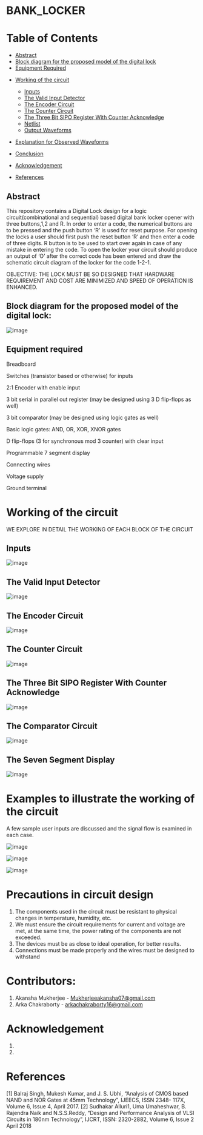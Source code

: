 # BANK_LOCKER




# Table of Contents
   * [Abstract](#abstract)
  * [Block diagram for the proposed model of the digital lock](#block-diagram-for-the-proposed-model-of-the-digital-lock)
  * [Equipment Required](#equipment-required)  
- [Working of the circuit](#working-of-the-circuit)
  * [Inputs](#inputs)
  * [The Valid Input Detector](#the-valid-input-detector)
  * [The Encoder Circuit](#the-encoder-circuit)
  * [The Counter Circuit](#the-counter-circuit)  
  * [The Three Bit SIPO Register With Counter Acknowledge](#the-three-bit-sipo-register-with-counter-acknowledge)
  * [Netlist](#netlist)
  * [Output Waveforms](#output-waveforms)
  
 - [Explanation for Observed Waveforms](#explanation-for-observed-waveforms)
 - [Conclusion](#conclusion)
 - [Acknowledgement](#acknowledgement)
 - [References](#references)


## Abstract

This repository contains a Digital Lock design for a logic circuit(combinational and sequential) based digital bank locker opener with three buttons,1,2 and R.
In order to enter a code, the numerical buttons are to be pressed and the push button ‘R’ is used for reset
purpose. For opening the locks a user should first push the reset button ‘R’ and then enter a code of three
digits. R button is to be used to start over again in case of any mistake in entering the code. To open the
locker your circuit should produce an output of ‘O’ after the correct code has been entered and draw the
schematic circuit diagram of the locker for the code 1-2-1.

OBJECTIVE: THE LOCK MUST BE SO DESIGNED THAT HARDWARE REQUIREMENT AND COST ARE
MINIMIZED AND SPEED OF OPERATION IS ENHANCED.


## Block diagram for the proposed model of the digital lock:

![image](https://user-images.githubusercontent.com/70422874/177373592-96b0f1eb-12d8-488a-abfe-ac7d7bfdbd3c.png)


## Equipment required
Breadboard

Switches (transistor based or otherwise) for inputs

2:1 Encoder with enable input

3 bit serial in parallel out register (may be designed using 3
D flip-flops as well)

3 bit comparator (may be designed using logic gates as well)

Basic logic gates: AND, OR,
XOR, XNOR gates

D flip-flops (3 for synchronous mod 3 counter) with clear input

Programmable 7 segment display

Connecting wires

Voltage supply

Ground terminal

# Working of the circuit

WE EXPLORE IN DETAIL THE WORKING OF EACH BLOCK OF THE CIRCUIT

## Inputs
![image](https://user-images.githubusercontent.com/70422874/177374833-6a86e9b9-06e1-4fa1-8e52-a6428e54a9c3.png)

## The Valid Input Detector
![image](https://user-images.githubusercontent.com/70422874/177375133-842d866c-59b0-4e67-ac34-2db929fdf5bc.png)


## The Encoder Circuit
![image](https://user-images.githubusercontent.com/70422874/177375337-16af2ac2-06fc-438f-bea0-26252540e6dd.png)


## The Counter Circuit
![image](https://user-images.githubusercontent.com/70422874/177375420-9ad7d043-cce6-42cf-a6eb-68bd28826a62.png)


## The Three Bit SIPO Register With Counter Acknowledge
![image](https://user-images.githubusercontent.com/70422874/177375621-a654115f-cbdc-4a7c-b022-298f496e21a0.png)


## The Comparator Circuit
![image](https://user-images.githubusercontent.com/70422874/177375805-a068e5c4-eece-45b8-98e2-2d215a8bcdd3.png)


## The Seven Segment Display
![image](https://user-images.githubusercontent.com/70422874/177375993-5e50e46a-2f19-46a2-8dd7-55dcfc2aca2e.png)


# Examples to illustrate the working of the circuit

A few sample user inputs are discussed and the signal flow is examined in each case.

![image](https://user-images.githubusercontent.com/70422874/177377360-9f610679-9f3e-46f4-8ab9-4ee0035ed335.png)

![image](https://user-images.githubusercontent.com/70422874/177377394-93b478b2-c203-47c4-9f47-1e8f8a328640.png)

![image](https://user-images.githubusercontent.com/70422874/177377455-1cc4e5e8-86b6-4542-ae64-aeb5b3d92661.png)



# Precautions in circuit design
1. The components used in the circuit must be resistant to physical changes in temperature, humidity, etc.
2. We must ensure the circuit requirements for current and voltage are met, at the same time, the power rating of the components are not exceeded.
3. The devices must be as close to ideal operation, for better results.
4. Connections must be made properly and the wires must be designed to withstand


# Contributors:
1. Akansha Mukherjee - Mukherjeeakansha07@gmail.com
2. Arka Chakraborty - arkachakraborty16@gmail.com

# Acknowledgement
1. 

3. 

# References
[1] Balraj Singh, Mukesh Kumar, and J. S. Ubhi, “Analysis of CMOS based
NAND and NOR Gates at 45mm Technology”, IJEECS, ISSN 2348-
117X, Volume 6, Issue 4, April 2017.
[2] Sudhakar Alluri1, Uma Umaheshwar, B. Rajendra Naik and
N.S.S.Reddy, “Design and Performance Analysis of VLSI Circuits in
180nm Technology”, IJCRT, ISSN: 2320-2882, Volume 6, Issue 2 April
2018



